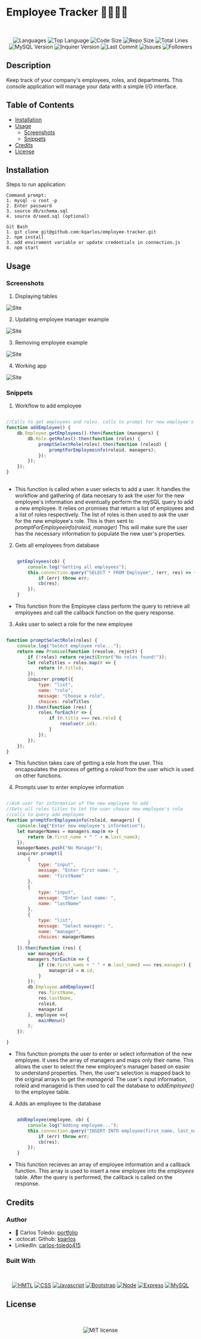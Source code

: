 # Employee Tracker 👨‍💼👩‍💼 

</br>
<p align="center">
    <img src="https://img.shields.io/github/languages/count/kqarlos/employee-tracker?style=for-the-badge" alt="Languages" />
    <img src="https://img.shields.io/github/languages/top/kqarlos/employee-tracker?style=for-the-badge" alt="Top Language" />
    <img src="https://img.shields.io/github/languages/code-size/kqarlos/employee-tracker?style=for-the-badge" alt="Code Size" />
    <img src="https://img.shields.io/github/repo-size/kqarlos/employee-tracker?style=for-the-badge" alt="Repo Size" />   
    <img src="https://img.shields.io/tokei/lines/github/kqarlos/employee-tracker?style=for-the-badge" alt="Total Lines" />
    <img src="https://img.shields.io/github/package-json/dependency-version/kqarlos/employee-tracker/mysql?style=for-the-badge" alt="MySQL Version" />
    <img src="https://img.shields.io/github/package-json/dependency-version/kqarlos/employee-tracker/inquirer?style=for-the-badge" alt="Inquirer Version" />
    <img src="https://img.shields.io/github/last-commit/kqarlos/employee-tracker?style=for-the-badge" alt="Last Commit" />  
    <img src="https://img.shields.io/github/issues/kqarlos/employee-tracker?style=for-the-badge" alt="Issues" />  
    <img src="https://img.shields.io/github/followers/kqarlos?style=social" alt="Followers" />  
</p>

## Description

Keep track of your company's employees, roles, and departments. This console application will manage your data with a simple I/O interface.

## Table of Contents

* [Installation](#installation)
* [Usage](#usage)
    * [Screenshots](#screenshots)
    * [Snippets](#snippets)
* [Credits](#credits)
* [License](#license)


## Installation

Steps to run application:

    Command prompt:
    1. mysql -u root -p
    2. Enter password
    3. source db/schema.sql
    4. source d/seed.sql (optional)

    Git Bash
    1. git clone git@github.com:kqarlos/employee-tracker.git
    2. npm install
    3. add enviroment variable or update credentials in connection.js
    4. npm start


## Usage

### Screenshots

1. Displaying tables

![Site](assets/images/tables.png)

2. Updating employee manager example

![Site](assets/images/updatemanager.png)

3. Removing employee example

![Site](assets/images/removee.png)

4. Working app

![Site](assets/images/live.gif)

### Snippets


1. Workflow to add employee

```javascript

//Calls to get employees and roles. calls to prompt for new employee's info
function addEmployee() {
    db.Employee.getEmployees().then(function (managers) {
        db.Role.getRoles().then(function (roles) {
            promptSelectRole(roles).then(function (roleid) {
                promptForEmployeeinfo(roleid, managers);
            });
        });
    });
}
    
```
* This function is called when a user selects to add a user. It handles the workflow and gathering of data necesary to ask the user for the new employee's information and eventually perform the mySQL query to add a new employee. It relies on promises that return a list of employees and a list of roles respectively. The list of roles is then used to ask the user for the new employee's role. This is then sent to _promptForEmployeeinfo(roleid, manager)_ This will make sure the user has the necessary information to populate the new user's properties.

2. Gets all employees from database

```javascript

    getEmployees(cb) {
        console.log("Getting all employees");
        this.connection.query("SELECT * FROM Employee", (err, res) => {
            if (err) throw err;
            cb(res);
        });
    }

```
* This function from the Employee class perform the query to retrieve all employees and call the callback function on the query response.

3. Asks user to select a role for the new employee

```javascript

function promptSelectRole(roles) {
    console.log("Select employee role...");
    return new Promise(function (resolve, reject) {
        if (!roles) return reject(Error("No roles found!"));
        let roleTitles = roles.map(r => {
            return (r.title);
        });
        inquirer.prompt({
            type: "list",
            name: "role",
            message: "Choose a role",
            choices: roleTitles
        }).then(function (res) {
            roles.forEach(r => {
                if (r.title === res.role) {
                    resolve(r.id);
                }
            });
        });
    });
}

```
* This function takes care of getting a role from the user. This encapsulates the process of getting a _roleid_ from the user which is used on other functions.

4. Prompts user to enter employee information

```javascript

//Ask user for information of the new employee to add
//Gets all roles titles to let the user choose new employee's role
//calls to query add employee
function promptForEmployeeinfo(roleid, managers) {
    console.log("Enter new employee's information");
    let managerNames = managers.map(m => {
        return (m.first_name + " " + m.last_name);
    });
    managerNames.push("No Manager");
    inquirer.prompt([
        {
            type: "input",
            message: "Enter first name: ",
            name: "firstName"
        },
        {
            type: "input",
            message: "Enter last name: ",
            name: "lastName"
        },
        {
            type: "list",
            message: "Select manager: ",
            name: "manager",
            choices: managerNames
        }
    ]).then(function (res) {
        var managerid;
        managers.forEach(m => {
            if ((m.first_name + " " + m.last_name) === res.manager) {
                managerid = m.id;
            }
        });
        db.Employee.addEmployee([
            res.firstName,
            res.lastName,
            roleid,
            managerid
        ], employee =>{
            mainMenu()
        );
    });

}

```
* This function prompts the user to enter or select information of the new employee. It uses the array of managers and maps only their  name. This allows the user to select the new employee's manager based on easier to understand properties. Then, the user's selection is mapped back to the original arrays to get the _managerid_. The user's input information, roleid and managerid is then used to call the database to _addEmployee()_ to the employee table.

4. Adds an employee to the database

```javascript

    addEmployee(employee, cb) {
        console.log("Adding employee...");
        this.connection.query("INSERT INTO employee(first_name, last_name, role_id, manager_id) VALUES (?, ?, ?, ?)", employee, (err, res) => {
            if (err) throw err;
            cb(res);
        });
    }

```
* This function recieves an array of employee information and a callback function. This array is used to insert a new employee into the _employees_ table. After the query is performed, the callback is called on the response.

## Credits

### Author

- 💼 Carlos Toledo: [portfolio](https://kqarlos.github.io/)
- :octocat: Github: [kqarlos](https://www.github.com/kqarlos)
- LinkedIn: [carlos-toledo415](https://www.linkedin.com/in/carlos-toledo415/)

### Built With

</br>
<p align="center">
    <a href="https://developer.mozilla.org/en-US/docs/Web/HTML"><img src="https://img.shields.io/badge/-HTML-orange?style=for-the-badge"  alt="HMTL" /></a>
    <a href="https://developer.mozilla.org/en-US/docs/Web/CSS"><img src="https://img.shields.io/badge/-CSS-blue?style=for-the-badge" alt="CSS" /></a>
    <a href="https://www.javascript.com/"><img src="https://img.shields.io/badge/-Javascript-yellow?style=for-the-badge" alt="Javascript" /></a>
    <a href="https://getbootstrap.com/"><img src="https://img.shields.io/badge/-Bootstrap-blue?style=for-the-badge" alt="Bootstrap" /></a>
    <a href="https://nodejs.org/en/"><img src="https://img.shields.io/badge/-Node-orange?style=for-the-badge" alt="Node" /></a>
    <a href="https://www.npmjs.com/package/express"><img src="https://img.shields.io/badge/-Express-green?style=for-the-badge" alt="Express" /></a>
    <a href="https://www.mysql.com/"><img src="https://img.shields.io/badge/-MySQL-blue?style=for-the-badge" alt="MySQL" /></a>
</p>

## License

</br>
<p align="center">
    <img align="center" src="https://img.shields.io/github/license/kqarlos/employee-tracker?style=for-the-badge" alt="MIT license" />
</p>
